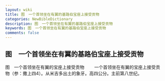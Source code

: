 ```yaml
---
layout: wiki
title: 图　一个首领坐在有翼的基路伯宝座上接受贡物
categories: NewBibleDictionary
description: 图　一个首领坐在有翼的基路伯宝座上接受贡物
keywords: 图　一个首领坐在有翼的基路伯宝座上接受贡物
comments: false
---
```


## 图　一个首领坐在有翼的基路伯宝座上接受贡物



图　一个首领坐在有翼的宝座上接受贡物
　　一个首领坐在有翼的宝座上接受贡物（参：撒上四4）。从米吉多出土的象牙。高四公分。主前第八世纪。




